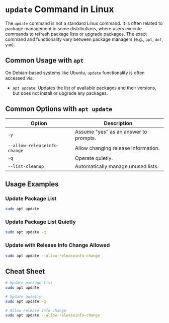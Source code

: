 # `update` Command in Linux

The `update` command is not a standard Linux command. It is often related to package management in some distributions, where users execute commands to refresh package lists or upgrade packages. The exact command and functionality vary between package managers (e.g., `apt`, `dnf`, `yum`).

## Common Usage with `apt`

On Debian-based systems like Ubuntu, `update` functionality is often accessed via:

- `apt update`: Updates the list of available packages and their versions, but does not install or upgrade any packages.

## Common Options with `apt update`

| Option             | Description                                  |
|--------------------|----------------------------------------------|
| `-y`               | Assume "yes" as an answer to prompts.        |
| `--allow-releaseinfo-change` | Allow changing release information. |
| `-q`               | Operate quietly.                             |
| `--list-cleanup`   | Automatically manage unused lists.           |

## Usage Examples

### Update Package List

```bash
sudo apt update
```

### Update Package List Quietly

```bash
sudo apt update -q
```

### Update with Release Info Change Allowed

```bash
sudo apt update --allow-releaseinfo-change
```

## Cheat Sheet

```bash
# Update package list
sudo apt update

# Update quietly
sudo apt update -q

# Allow release info change
sudo apt update --allow-releaseinfo-change
```
